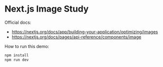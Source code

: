 # Next.js Image Study

Official docs:

- https://nextjs.org/docs/app/building-your-application/optimizing/images
- https://nextjs.org/docs/pages/api-reference/components/image

How to run this demo:

```sh
npm install
npm run dev
```
